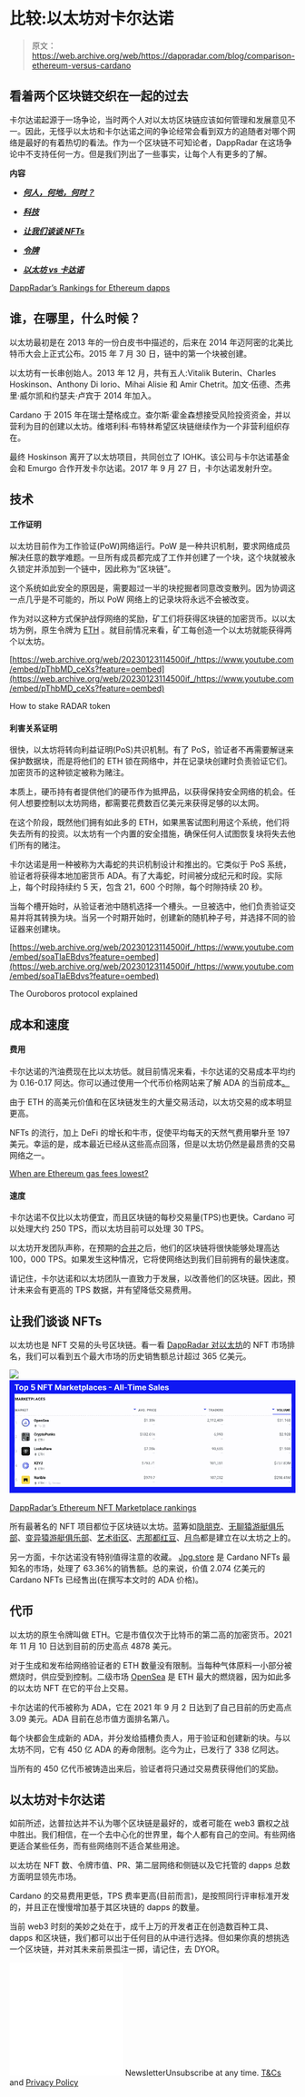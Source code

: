 # 比较:以太坊对卡尔达诺

> 原文：<https://web.archive.org/web/https://dappradar.com/blog/comparison-ethereum-versus-cardano>

## 看着两个区块链交织在一起的过去

卡尔达诺起源于一场争论，当时两个人对以太坊区块链应该如何管理和发展意见不一。因此，无怪乎以太坊和卡尔达诺之间的争论经常会看到双方的追随者对哪个网络是最好的有着热切的看法。作为一个区块链不可知论者，DappRadar 在这场争论中不支持任何一方。但是我们列出了一些事实，让每个人有更多的了解。

**内容**

*   ***[何人，何地，何时？](https://web.archive.org/web/20230123114500/https://dappradar.com/blog/comparison-ethereum-versus-cardano/#who-where-when)***
*   ***[科技](https://web.archive.org/web/20230123114500/https://dappradar.com/blog/comparison-ethereum-versus-cardano/#technology)***

*   ***[让我们谈谈 NFTs](https://web.archive.org/web/20230123114500/https://dappradar.com/blog/comparison-ethereum-versus-cardano/#talk-nfts)***
*   ***[令牌](https://web.archive.org/web/20230123114500/https://dappradar.com/blog/comparison-ethereum-versus-cardano/#tokens)***
*   ***[以太坊 vs 卡达诺](https://web.archive.org/web/20230123114500/https://dappradar.com/blog/comparison-ethereum-versus-cardano/#eth-vs-cardano)***

[DappRadar’s Rankings for Ethereum dapps](https://web.archive.org/web/20230123114500/https://dappradar.com/rankings/protocol/ethereum)

## 谁，在哪里，什么时候？

以太坊最初是在 2013 年的一份白皮书中描述的，后来在 2014 年迈阿密的北美比特币大会上正式公布。2015 年 7 月 30 日，链中的第一个块被创建。

以太坊有一长串创始人。2013 年 12 月，共有五人:Vitalik Buterin、Charles Hoskinson、Anthony Di Iorio、Mihai Alisie 和 Amir Chetrit。加文·伍德、杰弗里·威尔凯和约瑟夫·卢宾于 2014 年加入。

Cardano 于 2015 年在瑞士楚格成立。查尔斯·霍金森想接受风险投资资金，并以营利为目的创建以太坊。维塔利科·布特林希望区块链继续作为一个非营利组织存在。

最终 Hoskinson 离开了以太坊项目，共同创立了 IOHK。该公司与卡尔达诺基金会和 Emurgo 合作开发卡尔达诺。2017 年 9 月 27 日，卡尔达诺发射升空。

## 技术

#### 工作证明

以太坊目前作为工作验证(PoW)网络运行。PoW 是一种共识机制，要求网络成员解决任意的数学难题。一旦所有成员都完成了工作并创建了一个块，这个块就被永久锁定并添加到一个链中，因此称为“区块链”。

这个系统如此安全的原因是，需要超过一半的块挖掘者同意改变散列。因为协调这一点几乎是不可能的，所以 PoW 网络上的记录块将永远不会被改变。

作为对以这种方式保护战俘网络的奖励，矿工们将获得区块链的加密货币。以以太坊为例，原生令牌为 [ETH](https://web.archive.org/web/20230123114500/https://dappradar.com/hub/token/eth/ETH) 。就目前情况来看，矿工每创造一个以太坊就能获得两个以太坊。

[https://web.archive.org/web/20230123114500if_/https://www.youtube.com/embed/pThbMD_ceXs?feature=oembed](https://web.archive.org/web/20230123114500if_/https://www.youtube.com/embed/pThbMD_ceXs?feature=oembed)

How to stake RADAR token

#### 利害关系证明

很快，以太坊将转向利益证明(PoS)共识机制。有了 PoS，验证者不再需要解谜来保护数据块，而是将他们的 ETH 锁在网络中，并在记录块创建时负责验证它们。加密货币的这种锁定被称为赌注。

本质上，硬币持有者提供他们的硬币作为抵押品，以获得保持安全网络的机会。任何人想要控制以太坊网络，都需要花费数百亿美元来获得足够的以太网。

在这个阶段，既然他们拥有如此多的 ETH，如果黑客试图利用这个系统，他们将失去所有的投资。以太坊有一个内置的安全措施，确保任何人试图恢复块将失去他们所有的赌注。

卡尔达诺是用一种被称为大毒蛇的共识机制设计和推出的。它类似于 PoS 系统，验证者将获得本地加密货币 ADA。有了大毒蛇，时间被分成纪元和时段。实际上，每个时段持续约 5 天，包含 21，600 个时隙，每个时隙持续 20 秒。

当每个槽开始时，从验证者池中随机选择一个槽头。一旦被选中，他们负责验证交易并将其转换为块。当另一个时期开始时，创建新的随机种子号，并选择不同的验证器来创建块。

[https://web.archive.org/web/20230123114500if_/https://www.youtube.com/embed/soaTlaEBdvs?feature=oembed](https://web.archive.org/web/20230123114500if_/https://www.youtube.com/embed/soaTlaEBdvs?feature=oembed)

The Ouroboros protocol explained

## 成本和速度

#### 费用

卡尔达诺的汽油费现在比以太坊低。就目前情况来看，卡尔达诺的交易成本平均约为 0.16-0.17 阿达。你可以通过使用一个代币价格网站来了解 ADA 的当前成本[。](https://web.archive.org/web/20230123114500/https://www.coingecko.com/en/coins/cardano)

由于 ETH 的高美元价值和在区块链发生的大量交易活动，以太坊交易的成本明显更高。

NFTs 的流行，加上 DeFi 的增长和牛市，促使平均每天的天然气费用攀升至 197 美元。幸运的是，成本最近已经从这些高点回落，但是以太坊仍然是最昂贵的交易网络之一。

[When are Ethereum gas fees lowest?](https://web.archive.org/web/20230123114500/https://dappradar.com/blog/when-are-ethereum-gas-fees-lowest)

#### 速度

卡尔达诺不仅比以太坊便宜，而且区块链的每秒交易量(TPS)也更快。Cardano 可以处理大约 250 TPS，而以太坊目前可以处理 30 TPS。

以太坊开发团队声称，在预期的[合并](https://web.archive.org/web/20230123114500/https://dappradar.com/blog/what-is-the-ethereum-merge)之后，他们的区块链将很快能够处理高达 100，000 TPS。如果发生这种情况，它将使网络达到我们目前拥有的最快速度。

请记住，卡尔达诺和以太坊团队一直致力于发展，以改善他们的区块链。因此，预计未来会有更高的 TPS 数据，并有望降低交易费用。

## 让我们谈谈 NFTs

以太坊也是 NFT 交易的头号区块链。看一看 [DappRadar 对以太坊](https://web.archive.org/web/20230123114500/https://dappradar.com/nft/marketplaces/protocol/ethereum)的 NFT 市场排名，我们可以看到五个最大市场的历史销售额总计超过 365 亿美元。

![](img/a9f603e053671c76ea338282261f7efa.png)![](img/faa60b78ff458bb59167ac390fc4b494.png)

[DappRadar’s Ethereum NFT Marketplace rankings](https://web.archive.org/web/20230123114500/https://dappradar.com/nft/marketplaces/protocol/ethereum)

所有最著名的 NFT 项目都位于区块链以太坊。蓝筹如[隐朋克](https://web.archive.org/web/20230123114500/https://dappradar.com/ethereum/collectibles/cryptopunks)、[无聊猿游艇俱乐部](https://web.archive.org/web/20230123114500/https://dappradar.com/ethereum/collectibles/bored-ape-yacht-club)、[变异猿游艇俱乐部](https://web.archive.org/web/20230123114500/https://dappradar.com/ethereum/collectibles/mutant-ape-yacht-club)、[艺术街区](https://web.archive.org/web/20230123114500/https://dappradar.com/ethereum/collectibles/art-blocks)、[志那都红豆](https://web.archive.org/web/20230123114500/https://dappradar.com/ethereum/collectibles/azuki)、[月鸟](https://web.archive.org/web/20230123114500/https://dappradar.com/ethereum/collectibles/moonbirds)都是建立在以太坊之上的。

另一方面，卡尔达诺没有特别值得注意的收藏。 [Jpg.store](https://web.archive.org/web/20230123114500/https://www.jpg.store/) 是 Cardano NFTs 最知名的市场，处理了 63.36%的销售额。总的来说，价值 2.074 亿美元的 Cardano NFTs 已经售出(在撰写本文时的 ADA 价格)。

## 代币

以太坊的原生令牌叫做 ETH。它是市值仅次于比特币的第二高的加密货币。2021 年 11 月 10 日达到目前的历史高点 4878 美元。

对于生成和发布给网络验证者的 ETH 数量没有限制。当每种气体原料一小部分被燃烧时，供应受到控制。二级市场 [OpenSea](https://web.archive.org/web/20230123114500/https://dappradar.com/multichain/marketplaces/opensea) 是 ETH 最大的燃烧器，因为如此多的以太坊 NFT 在它的平台上交易。

卡尔达诺的代币被称为 ADA，它在 2021 年 9 月 2 日达到了自己目前的历史高点 3.09 美元。ADA 目前在总市值方面排名第八。

每个块都会生成新的 ADA，并分发给插槽负责人，用于验证和创建新的块。与以太坊不同，它有 450 亿 ADA 的寿命限制。迄今为止，已发行了 338 亿阿达。

当所有的 450 亿代币被铸造出来后，验证者将只通过交易费获得他们的奖励。

## 以太坊对卡尔达诺

如前所述，达普拉达并不认为哪个区块链是最好的，或者可能在 web3 霸权之战中胜出。我们相信，在一个去中心化的世界里，每个人都有自己的空间。有些网络更适合某些任务，而有些网络则不适合某些用途。

以太坊在 NFT 数、令牌市值、PR、第二层网络和侧链以及它托管的 dapps 总数方面明显领先市场。

Cardano 的交易费用更低，TPS 费率更高(目前而言)，是按照同行评审标准开发的，并且正在慢慢增加基于其区块链的 dapps 的数量。

当前 web3 时刻的美妙之处在于，成千上万的开发者正在创造数百种工具、dapps 和区块链，我们都可以出于任何目的从中进行选择。但如果你真的想挑选一个区块链，并对其未来前景孤注一掷，请记住，去 DYOR。

![](img/6d5a4a2d609c56e1a5771717e54ba759.png) NewsletterUnsubscribe at any time. [T&Cs](https://web.archive.org/web/20230123114500/https://dappradar.com/terms) and [Privacy Policy](https://web.archive.org/web/20230123114500/https://dappradar.com/privacy-policy)